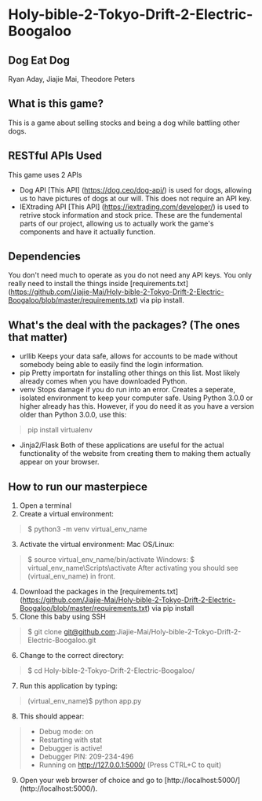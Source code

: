 # Holy-bible-2-Tokyo-Drift-2-Electric-Boogaloo
## Dog Eat Dog
Ryan Aday, Jiajie Mai, Theodore Peters

## What is this game?
This is a game about selling stocks and being a dog while battling other dogs.

## RESTful APIs Used
This game uses 2 APIs
- Dog API
[This API] (https://dog.ceo/dog-api/) is used for dogs, allowing us to have pictures of dogs at our will. This does not require an API key. 
- IEXtrading API
[This API] (https://iextrading.com/developer/) is used to retrive stock information and stock price. These are the fundemental parts of our project, allowing us to actually work the game's components and have it actually function.

## Dependencies
You don't need much to operate as you do not need any API keys. You only really need to install the things inside [requirements.txt] (https://github.com/Jiajie-Mai/Holy-bible-2-Tokyo-Drift-2-Electric-Boogaloo/blob/master/requirements.txt) via pip install.

## What's the deal with the packages? (The ones that matter)
- urllib
Keeps your data safe, allows for accounts to be made without somebody being able to easily find the login information.
- pip
Pretty importatn for installing other things on this list. Most likely already comes when you have downloaded Python.
- venv
Stops damage if you do run into an error. Creates a seperate, isolated environment to keep your computer safe. Using Python 3.0.0 or higher already has this. However, if you do need it as you have a version older than Python 3.0.0, use this:
> pip install virtualenv
- Jinja2/Flask
Both of these applications are useful for the actual functionality of the website from creating them to making them actually appear on your browser.

## How to run our masterpiece
1. Open a terminal
2. Create a virtual environment:
> $ python3 -m venv virtual_env_name
3. Activate the virtual environment:
Mac OS/Linux:
> $ source virtual_env_name/bin/activate
Windows:
> $ virtual_env_name\Scripts\activate
After activating you should see (virtual_env_name) in front.
4. Download the packages in the [requirements.txt] (https://github.com/Jiajie-Mai/Holy-bible-2-Tokyo-Drift-2-Electric-Boogaloo/blob/master/requirements.txt) via pip install
5. Clone this baby using SSH
> $ git clone git@github.com:Jiajie-Mai/Holy-bible-2-Tokyo-Drift-2-Electric-Boogaloo.git
6. Change to the correct directory:
> $ cd Holy-bible-2-Tokyo-Drift-2-Electric-Boogaloo/
7. Run this application by typing:
> (virtual_env_name)$ python app.py
8. This should appear: 
>  * Debug mode: on
>  * Restarting with stat
>  * Debugger is active!
>  * Debugger PIN: 209-234-496
>  * Running on http://127.0.0.1:5000/ (Press CTRL+C to quit)
9. Open your web browser of choice and go to [http://localhost:5000/] (http://localhost:5000/).











